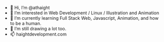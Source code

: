 - 👋 Hi, I’m @athaight
- 👀 I’m interested in Web Development / Linux / Illustration and Animation
- 🌱 I’m currently learning Full Stack Web, Javascript, Animation, and how to be a human.
- 💞️ I’m still drawing a lot too.
- 📫 haightdevelopment.com

<!---
athaight/athaight is a ✨ special ✨ repository because its `README.md` (this file) appears on your GitHub profile.
You can click the Preview link to take a look at your changes.
--->
